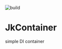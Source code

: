 ![build](https://api.travis-ci.org/jkhaled/JkContainer.svg?branch=master)

# JkContainer  

simple DI container 
